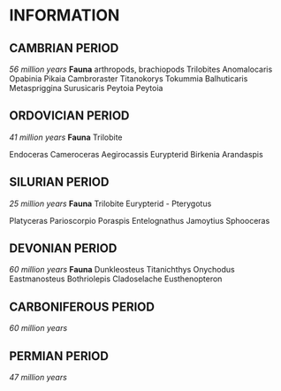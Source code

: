 # INFORMATION

## CAMBRIAN PERIOD

*56 million years*
**Fauna**
arthropods, brachiopods
Trilobites
Anomalocaris
Opabinia
Pikaia
Cambroraster
Titanokorys
Tokummia
Balhuticaris
Metaspriggina
Surusicaris
Peytoia
Peytoia

## ORDOVICIAN PERIOD

*41 million years*
**Fauna**
Trilobite

Endoceras
Cameroceras
Aegirocassis
Eurypterid
Birkenia
Arandaspis

## SILURIAN PERIOD

*25 million years*
**Fauna**
Trilobite
Eurypterid - Pterygotus

Platyceras
Parioscorpio
Poraspis
Entelognathus
Jamoytius
Sphooceras

## DEVONIAN PERIOD

*60 million years*
**Fauna**
Dunkleosteus
Titanichthys
Onychodus
Eastmanosteus
Bothriolepis
Cladoselache
Eusthenopteron

## CARBONIFEROUS PERIOD

*60 million years*

## PERMIAN PERIOD

*47 million years*
